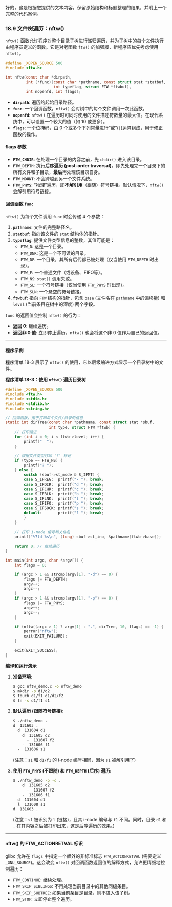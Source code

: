 好的，这是根据您提供的文本内容，保留原始结构和标题整理的结果，并附上一个完整的代码案例。

### **18.9 文件树遍历：nftw()**

`nftw()` 函数允许程序对整个目录子树进行递归遍历，并为子树中的每个文件执行由程序员定义的函数。它是对老函数 `ftw()` 的加强版，新程序应优先考虑使用 `nftw()`。

```c
#define _XOPEN_SOURCE 500
#include <ftw.h>

int nftw(const char *dirpath,
         int (*func)(const char *pathname, const struct stat *statbuf,
                     int typeflag, struct FTW *ftwbuf),
         int nopenfd, int flags);
```

  * **`dirpath`**: 遍历的起始目录路径。
  * **`func`**: 一个回调函数，`nftw()` 会对树中的每个文件调用一次此函数。
  * **`nopenfd`**: `nftw()` 在遍历时可同时使用的文件描述符数量的最大值。在现代系统中，可以设置一个较大的值（如 10 或更多）。
  * **`flags`**: 一个位掩码，由 0 个或多个下列常量进行“或”(`|`)运算组成，用于修正函数的操作。

#### **flags 参数**

  * **`FTW_CHDIR`**: 在处理一个目录的内容之前，先 `chdir()` 进入该目录。
  * **`FTW_DEPTH`**: 执行**后序遍历 (post-order traversal)**。即先处理完一个目录下的所有文件和子目录，**最后**再处理该目录自身。
  * **`FTW_MOUNT`**: 不会跨越到另一个文件系统。
  * **`FTW_PHYS`**: “物理”遍历，即**不解引用**（跟随）符号链接。默认情况下，`nftw()` 会解引用符号链接。

#### **回调函数 `func`**

`nftw()` 为每个文件调用 `func` 时会传递 4 个参数：

1.  **`pathname`**: 文件的完整路径名。
2.  **`statbuf`**: 指向该文件的 `stat` 结构体的指针。
3.  **`typeflag`**: 提供文件类型信息的整数，其值可能是：
      * `FTW_D`: 这是一个目录。
      * `FTW_DNR`: 这是一个不可读的目录。
      * `FTW_DP`: 一个目录，其所有后代都已被处理（仅当使用 `FTW_DEPTH` 时出现）。
      * `FTW_F`: 一个普通文件（或设备、FIFO等）。
      * `FTW_NS`: `stat()` 调用失败。
      * `FTW_SL`: 一个符号链接（仅当使用 `FTW_PHYS` 时出现）。
      * `FTW_SLN`: 一个悬空的符号链接。
4.  **`ftwbuf`**: 指向 `FTW` 结构的指针，包含 `base` (文件名在 `pathname` 中的偏移量) 和 `level` (当前条目在树中的深度) 两个字段。

`func` 的返回值会控制 `nftw()` 的行为：

  * **返回 0**: 继续遍历。
  * **返回非 0 值**: 立即停止遍历，`nftw()` 也会将这个非 0 值作为自己的返回值。

-----

#### **程序示例**

程序清单 18-3 展示了 `nftw()` 的使用，它以层级缩进方式显示一个目录树中的文件。

**程序清单 18-3：使用 `nftw()` 遍历目录树**

```c
#define _XOPEN_SOURCE 500
#include <ftw.h>
#include <stdio.h>
#include <stdlib.h>
#include <string.h>

// 回调函数，用于打印每个文件/目录的信息
static int dirTree(const char *pathname, const struct stat *sbuf,
                   int type, struct FTW *ftwb) {
    // 打印缩进
    for (int i = 0; i < ftwb->level; i++) {
        printf("  ");
    }

    // 根据文件类型打印 '?' 标记
    if (type == FTW_NS) {
        printf("? ");
    } else {
        switch (sbuf->st_mode & S_IFMT) {
        case S_IFREG:  printf("- "); break;
        case S_IFDIR:  printf("d "); break;
        case S_IFCHR:  printf("c "); break;
        case S_IFBLK:  printf("b "); break;
        case S_IFLNK:  printf("l "); break;
        case S_IFIFO:  printf("p "); break;
        case S_IFSOCK: printf("s "); break;
        default:       printf("? "); break;
        }
    }
    
    // 打印 i-node 编号和文件名
    printf("%7ld %s\n", (long) sbuf->st_ino, &pathname[ftwb->base]);
    
    return 0; // 继续遍历
}

int main(int argc, char *argv[]) {
    int flags = 0;

    if (argc > 1 && strcmp(argv[1], "-d") == 0) {
        flags |= FTW_DEPTH;
        argv++;
        argc--;
    }
    if (argc > 1 && strcmp(argv[1], "-p") == 0) {
        flags |= FTW_PHYS;
        argv++;
        argc--;
    }

    if (nftw((argc > 1) ? argv[1] : ".", dirTree, 10, flags) == -1) {
        perror("nftw");
        exit(EXIT_FAILURE);
    }
    
    exit(EXIT_SUCCESS);
}
```

**编译和运行演示**

1.  **准备环境**:

    ```bash
    $ gcc nftw_demo.c -o nftw_demo
    $ mkdir -p d1/d2
    $ touch d1/f1 d1/d2/f2
    $ ln -s d1/f1 s1
    ```

2.  **默认遍历 (跟随符号链接):**

    ```bash
    $ ./nftw_demo .
    d  131603 .
      d  131604 d1
        d  131605 d2
          -  131607 f2
        -  131606 f1
      -  131606 s1
    ```

    (注意：`s1` 和 `d1/f1` 的 i-node 编号相同，因为 `s1` 被解引用了)

3.  **使用 `FTW_PHYS` (不跟随) 和 `FTW_DEPTH` (后序) 遍历:**

    ```bash
    $ ./nftw_demo -p -d .
        d  131605 d2
          -  131607 f2
        -  131606 f1
      d  131604 d1
      l  131608 s1
    d  131603 .
    ```

    (注意：`s1` 被识别为 `l` (链接)，且其 i-node 编号与 `f1` 不同。同时，目录 `d1` 和 `.` 在其内容之后被打印出来，这是后序遍历的效果。)

-----

#### **nftw() 的 FTW\_ACTIONRETVAL 标识**

glibc 允许在 `flags` 中指定一个额外的非标准标志 `FTW_ACTIONRETVAL` (需要定义 `_GNU_SOURCE`)。这会改变 `nftw()` 对回调函数返回值的解释方式，允许更精细地控制遍历：

  * `FTW_CONTINUE`: 继续处理。
  * `FTW_SKIP_SIBLINGS`: 不再处理当前目录中的其他同级条目。
  * `FTW_SKIP_SUBTREE`: 如果当前条目是目录，则不进入该子树。
  * `FTW_STOP`: 立即停止整个遍历。
